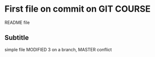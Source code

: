 # First file on commit on GIT COURSE

README file

## Subtitle 

simple file MODIFIED 3 on a branch, MASTER conflict
